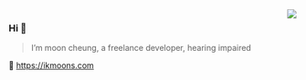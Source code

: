 <img align="right" src="https://github-readme-stats.vercel.app/api?username=mooncheung&show_icons=true&icon_color=805AD5&text_color=718096&bg_color=ffffff&hide_title=true" />

### Hi 👋

> I’m moon cheung, a freelance developer, hearing impaired

🔗 https://ikmoons.com

<!--
**MoonCheung/mooncheung** is a ✨ _special_ ✨ repository because its `README.md` (this file) appears on your GitHub profile.

Here are some ideas to get you started:

- 🔭 I’m currently working on ...
- 🌱 I’m currently learning ...
- 👯 I’m looking to collaborate on ...
- 🤔 I’m looking for help with ...
- 💬 Ask me about ...
- 📫 How to reach me: ...
- 😄 Pronouns: ...
- ⚡ Fun fact: ...
-->
